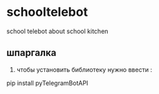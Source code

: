 # schooltelebot
school telebot about school kitchen

## шпаргалка
1. чтобы установить библиотеку нужно ввести : 


pip install pyTelegramBotAPI

